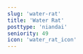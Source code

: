 ```yaml
---
slug: 'water-rat'
title: 'Water Rat'
posttype: 'niandai'
seniority: 49
icon: 'water_rat_icon'
---
```

